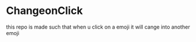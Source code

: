 # ChangeonClick
this repo is made such that when u click on a emoji it will cange into another emoji
